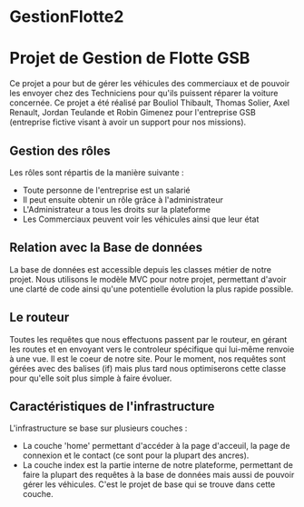 # GestionFlotte2

# Projet de Gestion de Flotte GSB


Ce projet a pour but de gérer les véhicules des commerciaux
et de pouvoir les envoyer chez des Techniciens pour qu'ils puissent réparer la voiture concernée. Ce projet a été réalisé par Bouliol Thibault, Thomas Solier, Axel Renault, Jordan Teulande et Robin Gimenez pour l'entreprise GSB (entreprise fictive visant à avoir un support pour nos missions).

## Gestion des rôles

Les rôles sont répartis de la manière suivante :

- Toute personne de l'entreprise est un salarié
- Il peut ensuite obtenir un rôle grâce à l'administrateur
- L'Administrateur a tous les droits sur la plateforme
- Les Commerciaux peuvent voir les véhicules ainsi que leur état

## Relation avec la Base de données

La base de données est accessible depuis les classes métier de notre projet. Nous utilisons le modèle MVC pour notre projet, permettant d'avoir une clarté de code ainsi qu'une potentielle évolution la plus rapide possible.

## Le routeur

Toutes les requêtes que nous effectuons passent par le routeur, en gérant les routes et en envoyant vers le controleur spécifique qui lui-même renvoie à une vue. Il est le coeur de notre site.
Pour le moment, nos requêtes sont gérées avec des balises (if) mais plus tard nous optimiserons cette classe pour qu'elle soit plus simple à faire évoluer.

## Caractéristiques de l'infrastructure

L'infrastructure se base sur plusieurs couches :

- La couche 'home' permettant d'accéder à la page d'acceuil, la page de connexion et le contact (ce sont pour la plupart des ancres).
- La couche index est la partie interne de notre plateforme, permettant de faire la plupart des requêtes à la base de données mais aussi de pouvoir gérer les véhicules. C'est le projet de base qui se trouve dans cette couche.
